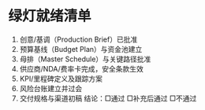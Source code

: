 # 绿灯就绪清单

1. 创意/基调（Production Brief）已批准
2. 预算基线（Budget Plan）与资金池建立
3. 母排（Master Schedule）与关键路径批准
4. 供应商/NDA/费率卡完成，安全条款生效
5. KPI/里程碑定义及跟踪方案
6. 风险台账建立并过会
7. 交付规格与渠道初稿
   结论：□通过 □补充后通过 □不通过
